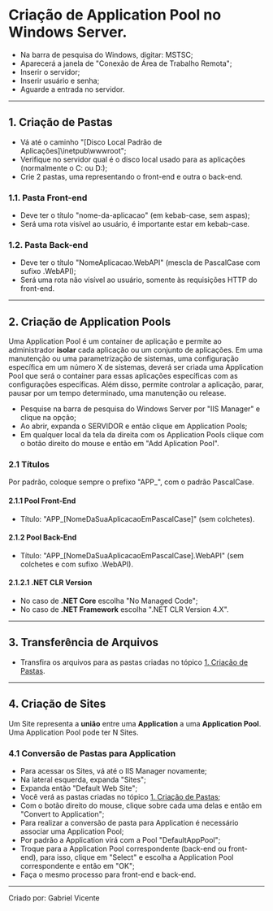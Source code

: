 # Criação de Application Pool no Windows Server.

- Na barra de pesquisa do Windows, digitar: MSTSC;
- Aparecerá a janela de "Conexão de Área de Trabalho Remota";
- Inserir o servidor;
- Inserir usuário e senha;
- Aguarde a entrada no servidor.

_____________________________
## 1. Criação de Pastas
- Vá até o caminho "[Disco Local Padrão de Aplicações]\inetpub\wwwroot";
- Verifique no servidor qual é o disco local usado para as aplicações (normalmente o C: ou D:);
- Crie 2 pastas, uma representando o front-end e outra o back-end.

### 1.1. Pasta Front-end
- Deve ter o título "nome-da-aplicacao" (em kebab-case, sem aspas);
- Será uma rota visível ao usuário, é importante estar em kebab-case.

### 1.2. Pasta Back-end
- Deve ter o título "NomeAplicacao.WebAPI" (mescla de PascalCase com sufixo .WebAPI);
- Será uma rota não visível ao usuário, somente às requisições HTTP do front-end. 

_____________________________
## 2. Criação de Application Pools
Uma Application Pool é um container de aplicação e permite ao administrador **isolar** cada aplicação ou um conjunto de aplicações. Em uma manutenção ou uma parametrização de sistemas, uma configuração específica em um número X de sistemas, deverá ser criada uma Application Pool que será o container para essas aplicações específicas com as configurações específicas. Além disso, permite controlar a aplicação, parar, pausar por um tempo determinado, uma manutenção ou release.

- Pesquise na barra de pesquisa do Windows Server por "IIS Manager" e clique na opção;
- Ao abrir, expanda o SERVIDOR e então clique em Application Pools;
- Em qualquer local da tela da direita com os Application Pools clique com o botão direito do mouse e então em "Add Aplication Pool".
### 2.1 Títulos
Por padrão, coloque sempre o prefixo "APP_", com o padrão PascalCase.

#### 2.1.1 Pool Front-End
- Título: "APP_[NomeDaSuaAplicacaoEmPascalCase]" (sem colchetes).

#### 2.1.2 Pool Back-End
- Título: "APP_[NomeDaSuaAplicacaoEmPascalCase].WebAPI" (sem colchetes e com sufixo .WebAPI).
#### 2.1.2.1 .NET CLR Version
- No caso de **.NET Core** escolha "No Managed Code";
- No caso de **.NET Framework** escolha ".NET CLR Version 4.X".

_____________________________
## 3. Transferência de Arquivos
- Transfira os arquivos para as pastas criadas no tópico [1. Criação de Pastas](#).

_____________________________
## 4. Criação de Sites
Um Site representa a **união** entre uma **Application** a uma **Application Pool**.
Uma Application Pool pode ter N Sites.

### 4.1 Conversão de Pastas para Application
- Para acessar os Sites, vá até o IIS Manager novamente;
- Na lateral esquerda, expanda "Sites";
- Expanda então "Default Web Site";
- Você verá as pastas criadas no tópico [1. Criação de Pastas](#);
- Com o botão direito do mouse, clique sobre cada uma delas e então em "Convert to Application";
- Para realizar a conversão de pasta para Application é necessário associar uma Application Pool;
- Por padrão a Application virá com a Pool "DefaultAppPool";
- Troque para a Application Pool correspondente (back-end ou front-end), para isso, clique em "Select" e escolha a Application Pool correspondente e então em "OK";
- Faça o mesmo processo para front-end e back-end.

________________________
Criado por:
Gabriel Vicente

